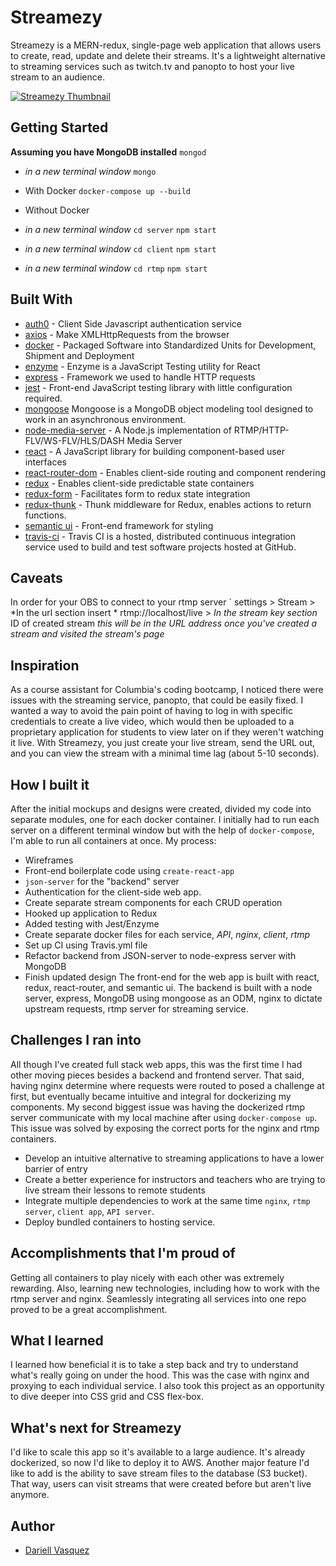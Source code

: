 # Streamezy

Streamezy is a MERN-redux, single-page web application that allows users to create, read, update and delete their streams. It's a lightweight alternative to streaming services such as twitch.tv and panopto to host your live stream to an audience.

[![Streamezy Thumbnail](https://res.cloudinary.com/dquez/image/upload/v1550112111/Streamezy_y0iwuw.png)](https://youtu.be/wfCMtPluhVY)

## Getting Started
**Assuming you have MongoDB installed** `mongod`
* *in a new terminal window* `mongo`


* With Docker
`docker-compose up --build`

* Without Docker
* *in a new terminal window* `cd server` `npm start`
* *in a new terminal window* `cd client` `npm start`
* *in a new terminal window* `cd rtmp` `npm start`

## Built With

* [auth0](https://developers.google.com/identity/protocols/OAuth2) - Client Side Javascript authentication service
* [axios](https://www.npmjs.com/package/axios) - Make XMLHttpRequests from the browser
* [docker](https://www.docker.com) - Packaged Software into Standardized Units for Development, Shipment and Deployment
* [enzyme](https://airbnb.io/enzyme/) - Enzyme is a JavaScript Testing utility for React
* [express](https://www.npmjs.com/package/express) - Framework we used to handle HTTP requests
* [jest](https://jestjs.io/) - Front-end JavaScript testing library with little configuration required. 
* [mongoose](https://www.npmjs.com/package/mongoose) Mongoose is a MongoDB object modeling tool designed to work in an asynchronous environment.
* [node-media-server](https://www.npmjs.com/package/node-media-server) - A Node.js implementation of RTMP/HTTP-FLV/WS-FLV/HLS/DASH Media Server
* [react](https://reactjs.org/) - A JavaScript library for building component-based user interfaces
* [react-router-dom](https://www.npmjs.com/package/react-router) - Enables client-side routing and component rendering
* [redux](https://redux.js.org/) - Enables client-side predictable state containers
* [redux-form](https://redux-form.com) - Facilitates form to redux state integration
* [redux-thunk](https://github.com/reduxjs/redux-thunk/) - Thunk middleware for Redux, enables actions to return functions.
* [semantic ui](https://semantic-ui.com/) - Front-end framework for styling
* [travis-ci](https://travis-ci.org) - Travis CI is a hosted, distributed continuous integration service used to build and test software projects hosted at GitHub.

## Caveats
In order for your OBS to connect to your rtmp server
` settings > Stream > *In the url section insert * rtmp://localhost/live > *In the stream key section* ID of created stream *this will be in the URL address once you've created a stream and visited the stream's page*


## Inspiration
As a course assistant for Columbia's coding bootcamp, I noticed there were issues with the streaming service, panopto, that could be easily fixed. I wanted a way to avoid the pain point of having to log in with specific credentials to create a live video, which would then be uploaded to a proprietary application for students to view later on if they weren't watching it live. With Streamezy, you just create your live stream, send the URL out, and you can view the stream with a minimal time lag (about 5-10 seconds).  

## How I built it
After the initial mockups and designs were created, divided my code into separate modules, one for each docker container. I initially had to run each server on a different terminal window but with the help of `docker-compose`, I'm able to run all containers at once.
My process:
 * Wireframes
 * Front-end boilerplate code using `create-react-app`
 * `json-server` for the "backend" server 
 * Authentication for the client-side web app.
 * Create separate stream components for each CRUD operation
 * Hooked up application to Redux
 * Added testing with Jest/Enzyme
 * Create separate docker files for each service, *API*, *nginx*, *client*, *rtmp*
 * Set up CI using Travis.yml file
 * Refactor backend from JSON-server to node-express server with MongoDB
 * Finish updated design
The front-end for the web app is built with react, redux, react-router, and semantic ui. The backend is built with a node server, express, MongoDB using mongoose as an ODM, nginx to dictate upstream requests, rtmp server for streaming service.

## Challenges I ran into
All though I've created full stack web apps, this was the first time I had other moving pieces besides a backend and frontend server. That said, having nginx determine where requests were routed to posed a challenge at first, but eventually became intuitive and integral for dockerizing my components. My second biggest issue was having the dockerized rtmp server communicate with my local machine after using `docker-compose up`. This issue was solved by exposing the correct ports for the nginx and rtmp containers.

* Develop an intuitive alternative to streaming applications to have a lower barrier of entry
* Create a better experience for instructors and teachers who are trying to live stream their lessons to remote students
* Integrate multiple dependencies to work at the same time `nginx`, `rtmp server`, `client app`, `API server`. 
* Deploy bundled containers to hosting service. 

## Accomplishments that I'm proud of
Getting all containers to play nicely with each other was extremely rewarding. Also, learning new technologies, including how to work with the rtmp server and nginx. Seamlessly integrating all services into one repo proved to be a great accomplishment.

## What I learned
I learned how beneficial it is to take a step back and try to understand what's really going on under the hood. This was the case with nginx and proxying to each individual service. I also took this project as an opportunity to dive deeper into CSS grid and CSS flex-box.

## What's next for Streamezy
I'd like to scale this app so it's available to a large audience. It's already dockerized, so now I'd like to deploy it to AWS. Another major feature I'd like to add is the ability to save stream files to the database (S3 bucket). That way, users can visit streams that were created before but aren't live anymore.


## Author

- [Dariell Vasquez](https://github.com/Dquez)
